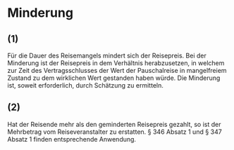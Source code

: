 # Minderung



## (1)

 Für die Dauer des Reisemangels mindert sich der Reisepreis. Bei der Minderung ist der Reisepreis in dem Verhältnis herabzusetzen, in welchem zur Zeit des Vertragsschlusses der Wert der Pauschalreise in mangelfreiem Zustand zu dem wirklichen Wert gestanden haben würde. Die Minderung ist, soweit erforderlich, durch Schätzung zu ermitteln.

## (2)

 Hat der Reisende mehr als den geminderten Reisepreis gezahlt, so ist der Mehrbetrag vom Reiseveranstalter zu erstatten. § 346 Absatz 1 und § 347 Absatz 1 finden entsprechende Anwendung. 

